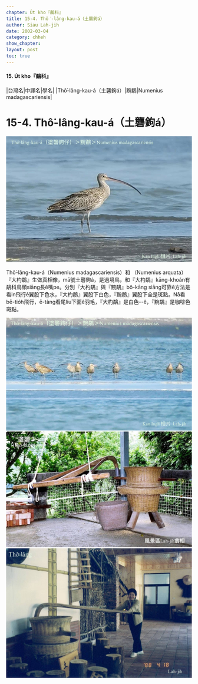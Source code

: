 ```yaml
---
chapter: U̍t kho『鷸科』
title: 15-4. Thô͘-lâng-kau-á（土礱鉤á）
author: Siau Lah-jih
date: 2002-03-04
category: chheh
show_chapter: 
layout: post
toc: true
---
```


#### 15. U̍t kho『鷸科』

|台灣名|中譯名|學名|
|Thô͘-lâng-kau-á（土礱鉤á）|黦鷸|Numenius madagascariensis|


# 15-4. Thô͘-lâng-kau-á（土礱鉤á）


![](../too5/15/15-4-3.土礱鉤á.jpg)


Thô͘-lâng-kau-á（Numenius madagascariensis）和 （Numenius arquata）『大杓鷸』生做真相像，mā號土礱鉤á，是過境鳥，和『大杓鷸』kāng-khoán有鷸科鳥類siāng長ê嘴pe。分別『大杓鷸』與『黦鷸』bô-kāng siāng可靠ê方法是看in飛行ê翼股下色水，『大杓鷸』翼股下白色，『黦鷸』翼股下全是斑點。Nā看bē-tio̍h飛行，ē-tàng看尾liu下面ê羽毛，『大杓鷸』是白色--ê，『黦鷸』是咖啡色斑點。


![](../too5/15/15-4-4.土礱鉤á.jpg)
![](../too5/15/15-4-1.土礱鉤á.jpg)
![](../too5/15/15-4-2.土礱鉤á.jpg)


